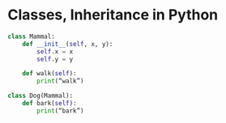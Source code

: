 # Classes, Inheritance in Python

```Python
class Mammal:
    def __init__(self, x, y):
        self.x = x
        self.y = y 

    def walk(self):
        print(“walk”)

class Dog(Mammal):
    def bark(self):
        print(“bark”)
```